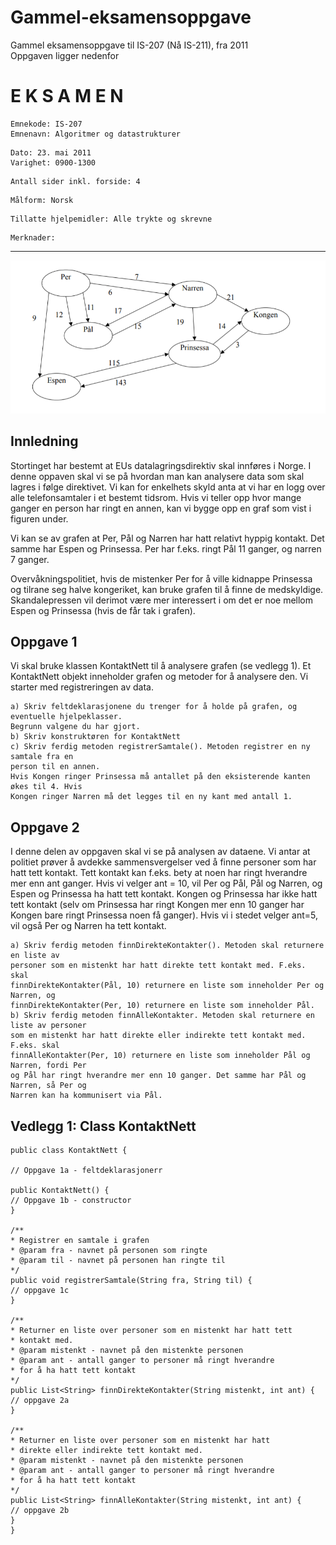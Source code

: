 # Gammel-eksamensoppgave
Gammel eksamensoppgave til IS-207 (Nå IS-211), fra 2011  
Oppgaven ligger nedenfor  

# E K S A M E N

```
Emnekode: IS-207
Emnenavn: Algoritmer og datastrukturer
```
```
Dato: 23. mai 2011
Varighet: 0900-1300
```
```
Antall sider inkl. forside: 4
```
```
Målform: Norsk
```
```
Tillatte hjelpemidler: Alle trykte og skrevne
```
```
Merknader:
```
___________________________________________________________________________

![image of the graph](graph.png)

## Innledning

Stortinget har bestemt at EUs datalagringsdirektiv skal innføres i Norge. I denne oppaven skal
vi se på hvordan man kan analysere data som skal lagres i følge direktivet. Vi kan for
enkelhets skyld anta at vi har en logg over alle telefonsamtaler i et bestemt tidsrom. Hvis vi
teller opp hvor mange ganger en person har ringt en annen, kan vi bygge opp en graf som vist
i figuren under.

Vi kan se av grafen at Per, Pål og Narren har hatt relativt hyppig kontakt. Det samme har
Espen og Prinsessa. Per har f.eks. ringt Pål 11 ganger, og narren 7 ganger.

Overvåkningspolitiet, hvis de mistenker Per for å ville kidnappe Prinsessa og tilrane seg halve
kongeriket, kan bruke grafen til å finne de medskyldige. Skandalepressen vil derimot være
mer interessert i om det er noe mellom Espen og Prinsessa (hvis de får tak i grafen).

## Oppgave 1

Vi skal bruke klassen KontaktNett til å analysere grafen (se vedlegg 1). Et KontaktNett objekt
inneholder grafen og metoder for å analysere den. Vi starter med registreringen av data.

```
a) Skriv feltdeklarasjonene du trenger for å holde på grafen, og eventuelle hjelpeklasser.
Begrunn valgene du har gjort.
b) Skriv konstruktøren for KontaktNett
c) Skriv ferdig metoden registrerSamtale(). Metoden registrer en ny samtale fra en
person til en annen.
Hvis Kongen ringer Prinsessa må antallet på den eksisterende kanten økes til 4. Hvis
Kongen ringer Narren må det legges til en ny kant med antall 1.
```

## Oppgave 2

I denne delen av oppgaven skal vi se på analysen av dataene. Vi antar at politiet prøver å
avdekke sammensvergelser ved å finne personer som har hatt tett kontakt. Tett kontakt kan
f.eks. bety at noen har ringt hverandre mer enn ant ganger. Hvis vi velger ant = 10, vil Per og
Pål, Pål og Narren, og Espen og Prinsessa ha hatt tett kontakt. Kongen og Prinsessa har ikke
hatt tett kontakt (selv om Prinsessa har ringt Kongen mer enn 10 ganger har Kongen bare
ringt Prinsessa noen få ganger).
Hvis vi i stedet velger ant=5, vil også Per og Narren ha tett kontakt.

```
a) Skriv ferdig metoden finnDirekteKontakter(). Metoden skal returnere en liste av
personer som en mistenkt har hatt direkte tett kontakt med. F.eks. skal
finnDirekteKontakter(Pål, 10) returnere en liste som inneholder Per og Narren, og
finnDirekteKontakter(Per, 10) returnere en liste som inneholder Pål.
b) Skriv ferdig metoden finnAlleKontakter. Metoden skal returnere en liste av personer
som en mistenkt har hatt direkte eller indirekte tett kontakt med. F.eks. skal
finnAlleKontakter(Per, 10) returnere en liste som inneholder Pål og Narren, fordi Per
og Pål har ringt hverandre mer enn 10 ganger. Det samme har Pål og Narren, så Per og
Narren kan ha kommunisert via Pål.
```

## Vedlegg 1: Class KontaktNett
```
public class KontaktNett {

// Oppgave 1a - feltdeklarasjonerr

public KontaktNett() {
// Oppgave 1b - constructor
}

/**
* Registrer en samtale i grafen
* @param fra - navnet på personen som ringte
* @param til - navnet på personen han ringte til
*/
public void registrerSamtale(String fra, String til) {
// oppgave 1c
}

/**
* Returner en liste over personer som en mistenkt har hatt tett
* kontakt med.
* @param mistenkt - navnet på den mistenkte personen
* @param ant - antall ganger to personer må ringt hverandre
* for å ha hatt tett kontakt
*/
public List<String> finnDirekteKontakter(String mistenkt, int ant) {
// oppgave 2a
}

/**
* Returner en liste over personer som en mistenkt har hatt
* direkte eller indirekte tett kontakt med.
* @param mistenkt - navnet på den mistenkte personen
* @param ant - antall ganger to personer må ringt hverandre
* for å ha hatt tett kontakt
*/
public List<String> finnAlleKontakter(String mistenkt, int ant) {
// oppgave 2b
}
}
```
